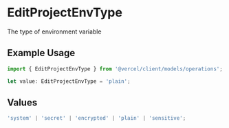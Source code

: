 # EditProjectEnvType

The type of environment variable

## Example Usage

```typescript
import { EditProjectEnvType } from '@vercel/client/models/operations';

let value: EditProjectEnvType = 'plain';
```

## Values

```typescript
'system' | 'secret' | 'encrypted' | 'plain' | 'sensitive';
```
